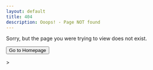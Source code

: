 ```yaml
---
layout: default
title: 404
description: Ooops! - Page NOT found
---
```

Sorry, but the page you were trying to view does not exist.

<form action="https://www.powersense.io">
    <input type="submit" value="Go to Homepage" />
</form>>



